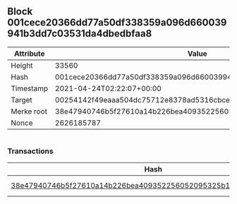 ## Block 001cece20366dd77a50df338359a096d660039941b3dd7c03531da4dbedbfaa8

Attribute | Value
--- | ---
Height | 33560
Hash | 001cece20366dd77a50df338359a096d660039941b3dd7c03531da4dbedbfaa8
Timestamp | 2021-04-24T02:22:07+00:00
Target | 00254142f49eaaa504dc75712e8378ad5316cbcead634704b3734b6271167cc4
Merke root | 38e47940746b5f27610a14b226bea409352256052095325b1b68f686924a49b3
Nonce | 2626185787

```

```

### Transactions

Hash | Amount
--- | ---
[38e47940746b5f27610a14b226bea409352256052095325b1b68f686924a49b3](38e47940746b5f27610a14b226bea409352256052095325b1b68f686924a49b3.md) | 10.00000000 SKEPTI 
